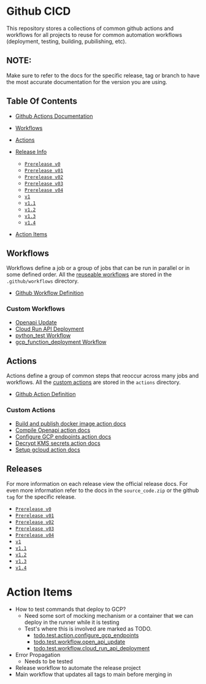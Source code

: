# Github CICD 
This repository stores a collections of common github actions and workflows for all projects to reuse for common automation workflows (deployment, testing, building, pubilishing, etc). 

## NOTE:
Make sure to refer to the docs for the specific release, tag or branch to have the most accurate documentation for the version you are using.

## Table Of Contents
* [Github Actions Documentation](https://docs.github.com/en/actions)
* [Workflows](#workflows)
* [Actions](#actions)
* [Release Info](#releases)
  * [`Prerelease v0`](./docs/releases/prerelease.v0.md)
  * [`Prerelease v01`](./docs/releases/prerelease.v01.md)
  * [`Prerelease v02`](./docs/releases/prerelease.v02.md)
  * [`Prerelease v03`](./docs/releases/prerelease.v03.md)
  * [`Prerelease v04`](./docs/releases/prerelease.v04.md)
  * [`v1`](./docs/releases/v1.md)
  * [`v1.1`](./docs/releases/v1.1.md)
  * [`v1.2`](./docs/releases/v1.2.md)
  * [`v1.3`](./docs/releases/v1.3.md)
  * [`v1.4`](./docs/releases/v1.4.md)

* [Action Items](#action-items)

## Workflows
Workflows define a job or a group of jobs that can be run in parallel or in some defined order. All the 
[reuseable workflows](https://docs.github.com/en/actions/using-workflows/reusing-workflows) are stored in the `.github/workflows` directory.

* [Github Workflow Definition](https://docs.github.com/en/actions/learn-github-actions/understanding-github-actions#workflows)

### Custom Workflows
* [Openapi Update](./docs/workflows/openapi_update.md)
* [Cloud Run API Deployment](./docs/workflows/cloud_run_api_deployment.md)
* [python_test Workflow](../../docs/workflows/python_test.md)
* [gcp_function_deployment Workflow](../../docs/workflows/gcp_function_deployment.md)


## Actions
Actions define a group of common steps that reoccur across many jobs and workflows. All the 
[custom actions](https://docs.github.com/en/actions/creating-actions/about-custom-actions) are stored in the `actions` directory.

* [Github Action Definition](https://docs.github.com/en/actions/learn-github-actions/understanding-github-actions#actions)

### Custom Actions
* [Build and publish docker image action docs](./actions/build_and_publish_image/README.md)
* [Compile Openapi action docs](./actions/compile_openapi/README.md)
* [Configure GCP endpoints action docs](./actions/configure_gcp_endpoints/README.md)
* [Decrypt KMS secrets action docs](./actions/decrypt_kms_secrets/README.md)
* [Setup gcloud action docs](./actions/setup_gcloud/README.md)

## Releases
For more information on each release view the official release docs. For even more information refer to the docs in the `source_code.zip` or the github `tag` for the specific release.
  * [`Prerelease v0`](https://github.com/Auddia/cicd/releases/tag/v0)
  * [`Prerelease v01`](https://github.com/Auddia/cicd/releases/tag/v01)
  * [`Prerelease v02`](https://github.com/Auddia/cicd/releases/tag/v02)
  * [`Prerelease v03`](https://github.com/Auddia/cicd/releases/tag/v03)
  * [`Prerelease v04`](https://github.com/Auddia/cicd/releases/tag/v04)
  * [`v1`](https://github.com/Auddia/cicd/releases/tag/v1)
  * [`v1.1`](https://github.com/Auddia/cicd/releases/tag/v1.1)
  * [`v1.2`](https://github.com/Auddia/cicd/releases/tag/v1.2)
  * [`v1.3`](https://github.com/Auddia/cicd/releases/tag/v1.3)
  * [`v1.4`](https://github.com/Auddia/cicd/releases/tag/v1.4)


# Action Items
* How to test commands that deploy to GCP?
  * Need some sort of mocking mechanism or a container that we can deploy in the runner while it is testing
  * Test's where this is involved are marked as TODO.
    * [todo.test.action.configure_gcp_endpoints](./.github/workflows/todo.test.action.configure_gcp_endpoints.yml)
    * [todo.test.workflow.open_api_update](./.github/workflows/todo.test.workflow.open_api_update.yml)
    * [todo.test.workflow.cloud_run_api_deployment](./.github/workflows/todo.test.workflow.cloud_run_api_deployment.yml)
* Error Propagation
  * Needs to be tested
* Release workflow to automate the release project
* Main workflow that updates all tags to main before merging in

